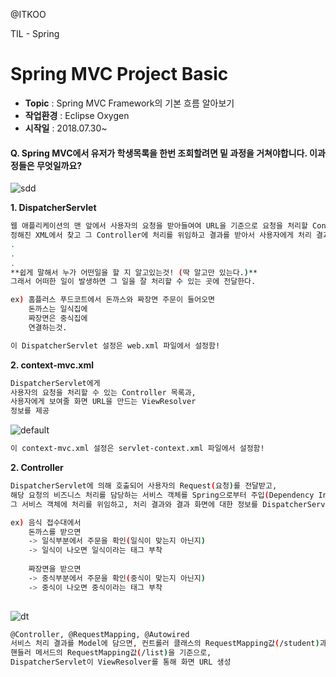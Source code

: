 @ITKOO<br>

TIL - Spring

Spring MVC Project Basic
===================

- **Topic** :  Spring MVC Framework의 기본 흐름 알아보기
- **작업환경** :  Eclipse Oxygen
- **시작일** :  2018.07.30~

#### Q. Spring MVC에서 유저가 학생목록을 한번 조회할려면 밑 과정을 거쳐야합니다. 이과정들은 무엇일까요?
![sdd](https://user-images.githubusercontent.com/31758135/43382880-32d9c2e4-9414-11e8-9a1c-84ec2a7bd8f5.png)


**1. DispatcherServlet**

```sh
웹 애플리케이션의 맨 앞에서 사용자의 요청을 받아들여여 URL을 기준으로 요청을 처리할 Controller를 
정해진 XML에서 찾고 그 Controller에 처리를 위임하고 결과를 받아서 사용자에게 처리 결과가 담긴 화면 제공
.
.
.
**쉽게 말해서 누가 어떤일을 할 지 알고있는것! (딱 알고만 있는다.)**
그래서 어떠한 일이 발생하면 그 일을 잘 처리할 수 있는 곳에 전달한다.

ex) 홈플러스 푸드코트에서 돈까스와 짜장면 주문이 들어오면
    돈까스는 일식집에
    짜장면은 중식집에 
    연결하는것.
``` 
```sh
이 DispatcherServlet 설정은 web.xml 파일에서 설정함!
```


**2. context-mvc.xml**

```sh
DispatcherServlet에게 
사용자의 요청을 처리할 수 있는 Controller 목록과, 
사용자에게 보여줄 화면 URL을 만드는 ViewResolver
정보를 제공
``` 
![default](https://user-images.githubusercontent.com/31758135/43383795-12b7bc70-9417-11e8-9a3d-89d3be8834e9.JPG)

```sh
이 context-mvc.xml 설정은 servlet-context.xml 파일에서 설정함!
```

**2. Controller**

```sh
DispatcherServlet에 의해 호출되어 사용자의 Request(요청)를 전달받고, 
해당 요청의 비즈니스 처리를 담당하는 서비스 객체를 Spring으로부터 주입(Dependency Injection)받아서,
그 서비스 객체에 처리를 위임하고, 처리 결과와 결과 화면에 대한 정보를 DispatcherServlet에게 반환한다.

ex) 음식 접수대에서
    돈까스를 받으면 
    -> 일식부분에서 주문을 확인(일식이 맞는지 아닌지)
    -> 일식이 나오면 일식이라는 태그 부착
    
    짜장면을 받으면
    -> 중식부분에서 주문을 확인(중식이 맞는지 아닌지)
    -> 중식이 나오면 중식이라는 태그 부착
    
``` 
![dt](https://user-images.githubusercontent.com/31758135/43384316-9e87f476-9418-11e8-937f-b06261b6a7b1.JPG)

```sh
@Controller, @RequestMapping, @Autowired
서비스 처리 결과를 Model에 담으면, 컨트롤러 클래스의 RequestMapping값(/student)과 
핸들러 메서드의 RequestMapping값(/list)을 기준으로,
DispatcherServlet이 ViewResolver를 통해 화면 URL 생성
```	   
